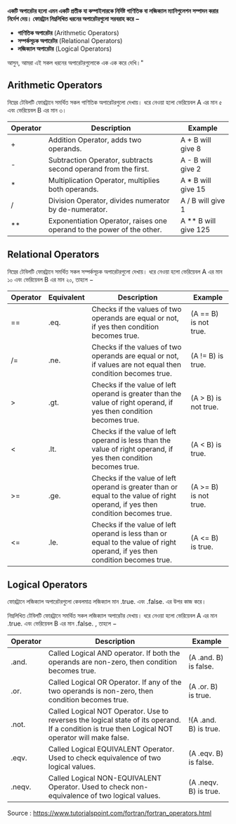 **একটি অপারেটর হলো এমন একটি প্রতীক যা কম্পাইলারকে নির্দিষ্ট গাণিতিক বা লজিক্যাল ম্যানিপুলেশন সম্পাদন করার নির্দেশ দেয়। ফোরট্রান নিম্নলিখিত ধরনের অপারেটরগুলো সরবরাহ করে −**

- **গাণিতিক অপারেটর** (Arithmetic Operators)
- **সম্পর্কসূচক অপারেটর** (Relational Operators)
- **লজিক্যাল অপারেটর** (Logical Operators)

আসুন, আমরা এই সকল ধরনের অপারেটরগুলোকে এক এক করে দেখি।"


## Arithmetic Operators
নিম্নের টেবিলটি ফোরট্রানে সমর্থিত সকল গাণিতিক অপারেটরগুলো দেখায়। ধরে নেওয়া হলো ভেরিয়েবল A এর মান ৫ এবং ভেরিয়েবল B এর মান ৩।

| Operator | Description                                                            | Example              |
| -------- | ---------------------------------------------------------------------- | -------------------- |
| +        | Addition Operator, adds two operands.                                  | A + B will give 8    |
| -        | Subtraction Operator, subtracts second operand from the first.         | A - B will give 2    |
| *        | Multiplication Operator, multiplies both operands.                     | A * B will give 15   |
| /        | Division Operator, divides numerator by de-numerator.                  | A / B will give 1    |
| **       | Exponentiation Operator, raises one operand to the power of the other. | A ** B will give 125 |

## Relational Operators

নিম্নের টেবিলটি ফোরট্রানে সমর্থিত সকল সম্পর্কসূচক অপারেটরগুলো দেখায়। ধরে নেওয়া হলো ভেরিয়েবল A এর মান ১০ এবং ভেরিয়েবল B এর মান ২০, তাহলে −

|Operator|Equivalent|Description|Example|
|---|---|---|---|
|==|.eq.|Checks if the values of two operands are equal or not, if yes then condition becomes true.|(A == B) is not true.|
|/=|.ne.|Checks if the values of two operands are equal or not, if values are not equal then condition becomes true.|(A != B) is true.|
|>|.gt.|Checks if the value of left operand is greater than the value of right operand, if yes then condition becomes true.|(A > B) is not true.|
|<|.lt.|Checks if the value of left operand is less than the value of right operand, if yes then condition becomes true.|(A < B) is true.|
|>=|.ge.|Checks if the value of left operand is greater than or equal to the value of right operand, if yes then condition becomes true.|(A >= B) is not true.|
|<=|.le.|Checks if the value of left operand is less than or equal to the value of right operand, if yes then condition becomes true.|(A <= B) is true.|


## Logical Operators

ফোরট্রানে লজিক্যাল অপারেটরগুলো কেবলমাত্র লজিক্যাল মান .true. এবং .false. এর উপর কাজ করে।

নিম্নলিখিত টেবিলটি ফোরট্রানে সমর্থিত সকল লজিক্যাল অপারেটর দেখায়। ধরে নেওয়া হলো ভেরিয়েবল A এর মান .true. এবং ভেরিয়েবল B এর মান .false. , তাহলে −

| Operator | Description                                                                                                                                      | Example               |
| -------- | ------------------------------------------------------------------------------------------------------------------------------------------------ | --------------------- |
| .and.    | Called Logical AND operator. If both the operands are non-zero, then condition becomes true.                                                     | (A .and. B) is false. |
| .or.     | Called Logical OR Operator. If any of the two operands is non-zero, then condition becomes true.                                                 | (A .or. B) is true.   |
| .not.    | Called Logical NOT Operator. Use to reverses the logical state of its operand. If a condition is true then Logical NOT operator will make false. | !(A .and. B) is true. |
| .eqv.    | Called Logical EQUIVALENT Operator. Used to check equivalence of two logical values.                                                             | (A .eqv. B) is false. |
| .neqv.   | Called Logical NON-EQUIVALENT Operator. Used to check non-equivalence of two logical values.                                                     | (A .neqv. B) is true. |



Source : https://www.tutorialspoint.com/fortran/fortran_operators.html